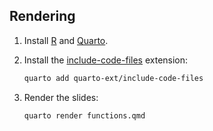 

## Rendering

1. Install [R](https://www.r-project.org/) and [Quarto](https://quarto.org/docs/get-started/).

1. Install the [include-code-files](https://github.com/quarto-ext/include-code-files) extension:
  
    ```.sh
    quarto add quarto-ext/include-code-files
    ```

1. Render the slides:

    ```.sh
    quarto render functions.qmd
    ```